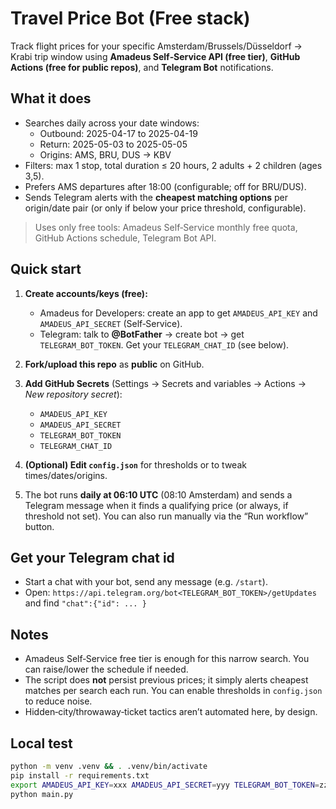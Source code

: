 # Travel Price Bot (Free stack)
Track flight prices for your specific Amsterdam/Brussels/Düsseldorf → Krabi trip window using **Amadeus Self‑Service API (free tier)**, **GitHub Actions (free for public repos)**, and **Telegram Bot** notifications.

## What it does
- Searches daily across your date windows:
  - Outbound: 2025-04-17 to 2025-04-19
  - Return: 2025-05-03 to 2025-05-05
  - Origins: AMS, BRU, DUS → KBV
- Filters: max 1 stop, total duration ≤ 20 hours, 2 adults + 2 children (ages 3,5).
- Prefers AMS departures after 18:00 (configurable; off for BRU/DUS).
- Sends Telegram alerts with the **cheapest matching options** per origin/date pair (or only if below your price threshold, configurable).

> Uses only free tools: Amadeus Self‑Service monthly free quota, GitHub Actions schedule, Telegram Bot API.

## Quick start
1. **Create accounts/keys (free):**
   - Amadeus for Developers: create an app to get `AMADEUS_API_KEY` and `AMADEUS_API_SECRET` (Self‑Service).  
   - Telegram: talk to **@BotFather** → create bot → get `TELEGRAM_BOT_TOKEN`. Get your `TELEGRAM_CHAT_ID` (see below).

2. **Fork/upload this repo** as **public** on GitHub.

3. **Add GitHub Secrets** (Settings → Secrets and variables → Actions → *New repository secret*):
   - `AMADEUS_API_KEY`
   - `AMADEUS_API_SECRET`
   - `TELEGRAM_BOT_TOKEN`
   - `TELEGRAM_CHAT_ID`

4. **(Optional) Edit `config.json`** for thresholds or to tweak times/dates/origins.

5. The bot runs **daily at 06:10 UTC** (08:10 Amsterdam) and sends a Telegram message when it finds a qualifying price (or always, if threshold not set). You can also run manually via the “Run workflow” button.

## Get your Telegram chat id
- Start a chat with your bot, send any message (e.g. `/start`).  
- Open: `https://api.telegram.org/bot<TELEGRAM_BOT_TOKEN>/getUpdates` and find `"chat":{"id": ... }`

## Notes
- Amadeus Self‑Service free tier is enough for this narrow search. You can raise/lower the schedule if needed.
- The script does **not** persist previous prices; it simply alerts cheapest matches per search each run. You can enable thresholds in `config.json` to reduce noise.
- Hidden‑city/throwaway‑ticket tactics aren’t automated here, by design.

## Local test
```bash
python -m venv .venv && . .venv/bin/activate
pip install -r requirements.txt
export AMADEUS_API_KEY=xxx AMADEUS_API_SECRET=yyy TELEGRAM_BOT_TOKEN=zzz TELEGRAM_CHAT_ID=111
python main.py
```
